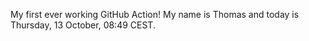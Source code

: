 My first ever working GitHub Action!
My name is Thomas and today is Thursday, 13 October, 08:49 CEST. 
